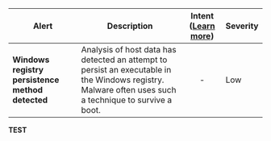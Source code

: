 |Alert|Description|Intent ([Learn more](#intentions))|Severity|
|----|----|:----:|--|
|**Windows registry persistence method detected**|Analysis of host data has detected an attempt to persist an executable in the Windows registry. Malware often uses such a technique to survive a boot.|-|Low|
**TEST**
